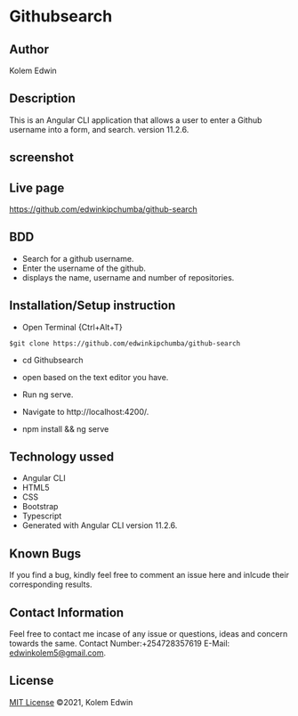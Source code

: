 # Githubsearch

## Author

 Kolem Edwin

 ## Description
This is an Angular CLI application that allows a user to enter a Github username into a form, and search. version 11.2.6.

## screenshot  




## Live page
https://github.com/edwinkipchumba/github-search


## BDD

* Search for a github username.
* Enter the username of the github.
* displays the name, username and number of repositories. 

## Installation/Setup instruction

* Open Terminal {Ctrl+Alt+T}

```
$git clone https://github.com/edwinkipchumba/github-search
```
* cd Githubsearch

* open based on the text editor you have.

* Run ng serve.

* Navigate to http://localhost:4200/.

* npm install && ng serve

## Technology ussed

* Angular CLI
* HTML5
* CSS
* Bootstrap
* Typescript
* Generated with Angular CLI version 11.2.6.

## Known Bugs

If you find a bug, kindly feel free to comment an issue here and inlcude their corresponding results.

## Contact  Information

 Feel free to contact me incase of any issue or questions, ideas and concern towards the same.
 Contact Number:+254728357619
 E-Mail: edwinkolem5@gmail.com.

## License
[MIT License](https://choosealicense.com/licenses/mit/) ©2021, Kolem Edwin
